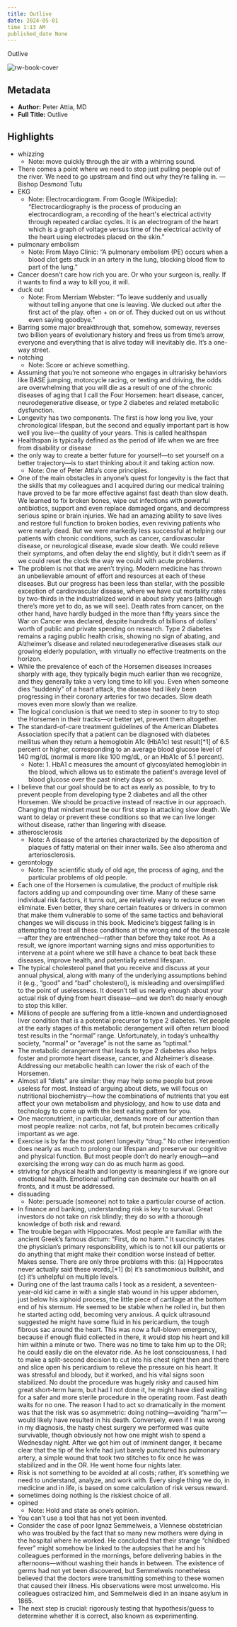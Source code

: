 ```yaml
---
title: Outlive
date: 2024-05-01
time 1:13 AM
published_date None
---
```

Outlive

![rw-book-cover](https://img1.od-cdn.com/ImageType-100/0111-1/{072CF516-5ABF-42C8-8D3E-47136E395AF8}IMG100.JPG)

## Metadata
- **Author:** Peter Attia, MD
- **Full Title:** Outlive

## Highlights
- whizzing
    - Note: move quickly through the air with a whirring sound.
- There comes a point where we need to stop just pulling people out of the river. We need to go upstream and find out why they’re falling in.
  —Bishop Desmond Tutu
- EKG
    - Note: Electrocardiogram. From Google (Wikipedia): “Electrocardiography is the process of producing an electrocardiogram, a recording of the heart's electrical activity through repeated cardiac cycles. It is an electrogram of the heart which is a graph of voltage versus time of the electrical activity of the heart using electrodes placed on the skin.”
- pulmonary embolism
    - Note: From Mayo Clinic: “A pulmonary embolism (PE) occurs when a blood clot gets stuck in an artery in the lung, blocking blood flow to part of the lung.”
- Cancer doesn’t care how rich you are. Or who your surgeon is, really. If it wants to find a way to kill you, it will.
- duck out
    - Note: From Merriam Webster: “To leave suddenly and usually without telling anyone that one is leaving. We ducked out after the first act of the play. often + on or of. They ducked out on us without even saying goodbye.”
- Barring some major breakthrough that, somehow, someway, reverses two billion years of evolutionary history and frees us from time’s arrow, everyone and everything that is alive today will inevitably die. It’s a one-way street.
- notching
    - Note: Score or achieve something.
- Assuming that you’re not someone who engages in ultrarisky behaviors like BASE jumping, motorcycle racing, or texting and driving, the odds are overwhelming that you will die as a result of one of the chronic diseases of aging that I call the Four Horsemen: heart disease, cancer, neurodegenerative disease, or type 2 diabetes and related metabolic dysfunction.
- Longevity has two components. The first is how long you live, your chronological lifespan, but the second and equally important part is how well you live—the quality of your years. This is called healthspan
- Healthspan is typically defined as the period of life when we are free from disability or disease
- the only way to create a better future for yourself—to set yourself on a better trajectory—is to start thinking about it and taking action now.
    - Note: One of Peter Attia’s core principles.
- One of the main obstacles in anyone’s quest for longevity is the fact that the skills that my colleagues and I acquired during our medical training have proved to be far more effective against fast death than slow death. We learned to fix broken bones, wipe out infections with powerful antibiotics, support and even replace damaged organs, and decompress serious spine or brain injuries. We had an amazing ability to save lives and restore full function to broken bodies, even reviving patients who were nearly dead. But we were markedly less successful at helping our patients with chronic conditions, such as cancer, cardiovascular disease, or neurological disease, evade slow death. We could relieve their symptoms, and often delay the end slightly, but it didn’t seem as if we could reset the clock the way we could with acute problems.
- The problem is not that we aren’t trying. Modern medicine has thrown an unbelievable amount of effort and resources at each of these diseases. But our progress has been less than stellar, with the possible exception of cardiovascular disease, where we have cut mortality rates by two-thirds in the industrialized world in about sixty years (although there’s more yet to do, as we will see). Death rates from cancer, on the other hand, have hardly budged in the more than fifty years since the War on Cancer was declared, despite hundreds of billions of dollars’ worth of public and private spending on research. Type 2 diabetes remains a raging public health crisis, showing no sign of abating, and Alzheimer’s disease and related neurodegenerative diseases stalk our growing elderly population, with virtually no effective treatments on the horizon.
- While the prevalence of each of the Horsemen diseases increases sharply with age, they typically begin much earlier than we recognize, and they generally take a very long time to kill you. Even when someone dies “suddenly” of a heart attack, the disease had likely been progressing in their coronary arteries for two decades. Slow death moves even more slowly than we realize.
- The logical conclusion is that we need to step in sooner to try to stop the Horsemen in their tracks—or better yet, prevent them altogether.
- The standard-of-care treatment guidelines of the American Diabetes Association specify that a patient can be diagnosed with diabetes mellitus when they return a hemoglobin A1c (HbA1c) test result[*1] of 6.5 percent or higher, corresponding to an average blood glucose level of 140 mg/dL (normal is more like 100 mg/dL, or an HbA1c of 5.1 percent).
    - Note: 1. HbA1 c measures the amount of glycosylated hemoglobin in the blood, which allows us to estimate the patient's average level of blood glucose over the past ninety days or so.
- I believe that our goal should be to act as early as possible, to try to prevent people from developing type 2 diabetes and all the other Horsemen. We should be proactive instead of reactive in our approach. Changing that mindset must be our first step in attacking slow death. We want to delay or prevent these conditions so that we can live longer without disease, rather than lingering with disease.
- atherosclerosis
    - Note: A disease of the arteries characterized by the deposition of plaques of fatty material on their inner walls. See also atheroma and arteriosclerosis.
- gerontology
    - Note: The scientific study of old age, the process of aging, and the particular problems of old people.
- Each one of the Horsemen is cumulative, the product of multiple risk factors adding up and compounding over time. Many of these same individual risk factors, it turns out, are relatively easy to reduce or even eliminate. Even better, they share certain features or drivers in common that make them vulnerable to some of the same tactics and behavioral changes we will discuss in this book.
  Medicine’s biggest failing is in attempting to treat all these conditions at the wrong end of the timescale—after they are entrenched—rather than before they take root. As a result, we ignore important warning signs and miss opportunities to intervene at a point where we still have a chance to beat back these diseases, improve health, and potentially extend lifespan.
- The typical cholesterol panel that you receive and discuss at your annual physical, along with many of the underlying assumptions behind it (e.g., “good” and “bad” cholesterol), is misleading and oversimplified to the point of uselessness. It doesn’t tell us nearly enough about your actual risk of dying from heart disease—and we don’t do nearly enough to stop this killer.
- Millions of people are suffering from a little-known and underdiagnosed liver condition that is a potential precursor to type 2 diabetes. Yet people at the early stages of this metabolic derangement will often return blood test results in the “normal” range. Unfortunately, in today’s unhealthy society, “normal” or “average” is not the same as “optimal.”
- The metabolic derangement that leads to type 2 diabetes also helps foster and promote heart disease, cancer, and Alzheimer’s disease. Addressing our metabolic health can lower the risk of each of the Horsemen.
- Almost all “diets” are similar: they may help some people but prove useless for most. Instead of arguing about diets, we will focus on nutritional biochemistry—how the combinations of nutrients that you eat affect your own metabolism and physiology, and how to use data and technology to come up with the best eating pattern for you.
- One macronutrient, in particular, demands more of our attention than most people realize: not carbs, not fat, but protein becomes critically important as we age.
- Exercise is by far the most potent longevity “drug.” No other intervention does nearly as much to prolong our lifespan and preserve our cognitive and physical function. But most people don’t do nearly enough—and exercising the wrong way can do as much harm as good.
- striving for physical health and longevity is meaningless if we ignore our emotional health. Emotional suffering can decimate our health on all fronts, and it must be addressed.
- dissuading
    - Note: persuade (someone) not to take a particular course of action.
- In finance and banking, understanding risk is key to survival. Great investors do not take on risk blindly; they do so with a thorough knowledge of both risk and reward.
- The trouble began with Hippocrates. Most people are familiar with the ancient Greek’s famous dictum: “First, do no harm.” It succinctly states the physician’s primary responsibility, which is to not kill our patients or do anything that might make their condition worse instead of better. Makes sense. There are only three problems with this: (a) Hippocrates never actually said these words,[*1] (b) it’s sanctimonious bullshit, and (c) it’s unhelpful on multiple levels.
- During one of the last trauma calls I took as a resident, a seventeen-year-old kid came in with a single stab wound in his upper abdomen, just below his xiphoid process, the little piece of cartilage at the bottom end of his sternum. He seemed to be stable when he rolled in, but then he started acting odd, becoming very anxious. A quick ultrasound suggested he might have some fluid in his pericardium, the tough fibrous sac around the heart. This was now a full-blown emergency, because if enough fluid collected in there, it would stop his heart and kill him within a minute or two.
  There was no time to take him up to the OR; he could easily die on the elevator ride. As he lost consciousness, I had to make a split-second decision to cut into his chest right then and there and slice open his pericardium to relieve the pressure on his heart. It was stressful and bloody, but it worked, and his vital signs soon stabilized. No doubt the procedure was hugely risky and caused him great short-term harm, but had I not done it, he might have died waiting for a safer and more sterile procedure in the operating room. Fast death waits for no one.
  The reason I had to act so dramatically in the moment was that the risk was so asymmetric: doing nothing—avoiding “harm”—would likely have resulted in his death. Conversely, even if I was wrong in my diagnosis, the hasty chest surgery we performed was quite survivable, though obviously not how one might wish to spend a Wednesday night. After we got him out of imminent danger, it became clear that the tip of the knife had just barely punctured his pulmonary artery, a simple wound that took two stitches to fix once he was stabilized and in the OR. He went home four nights later.
- Risk is not something to be avoided at all costs; rather, it’s something we need to understand, analyze, and work with. Every single thing we do, in medicine and in life, is based on some calculation of risk versus reward.
- sometimes doing nothing is the riskiest choice of all.
- opined
    - Note: Hold and state as one’s opinion.
- You can’t use a tool that has not yet been invented.
- Consider the case of poor Ignaz Semmelweis, a Viennese obstetrician who was troubled by the fact that so many new mothers were dying in the hospital where he worked. He concluded that their strange “childbed fever” might somehow be linked to the autopsies that he and his colleagues performed in the mornings, before delivering babies in the afternoons—without washing their hands in between. The existence of germs had not yet been discovered, but Semmelweis nonetheless believed that the doctors were transmitting something to these women that caused their illness. His observations were most unwelcome. His colleagues ostracized him, and Semmelweis died in an insane asylum in 1865.
- The next step is crucial: rigorously testing that hypothesis/guess to determine whether it is correct, also known as experimenting.
